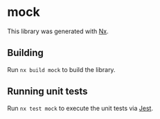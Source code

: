 # mock

This library was generated with [Nx](https://nx.dev).

## Building

Run `nx build mock` to build the library.

## Running unit tests

Run `nx test mock` to execute the unit tests via [Jest](https://jestjs.io).

